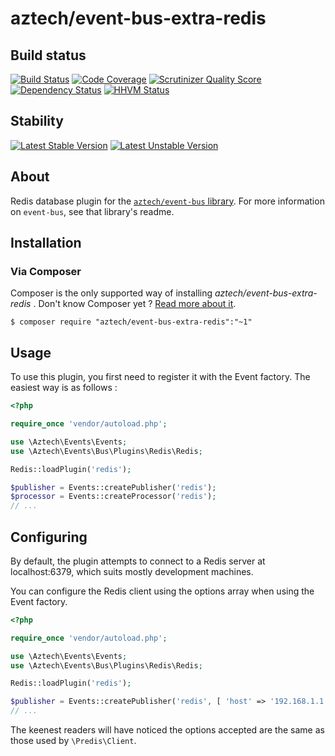 # aztech/event-bus-extra-redis

## Build status

[![Build Status](https://travis-ci.org/aztech-dev/event-bus-extra-redis.png?branch=master)](https://travis-ci.org/aztech-dev/event-bus-extra-redis)
[![Code Coverage](https://scrutinizer-ci.com/g/aztech-dev/event-bus-extra-redis/badges/coverage.png?b=master)](https://scrutinizer-ci.com/g/aztech-dev/event-bus-extra-redis/?branch=master)
[![Scrutinizer Quality Score](https://scrutinizer-ci.com/g/aztech-dev/event-bus-extra-redis/badges/quality-score.png?s=668e4df5ba163c804504257d4a026a0a549f220a)](https://scrutinizer-ci.com/g/aztech-dev/event-bus-extra-redis/)
[![Dependency Status](https://www.versioneye.com/user/projects/53b92a84609ff04f7f000003/badge.svg)](https://www.versioneye.com/user/projects/53b92a84609ff04f7f000003)
[![HHVM Status](http://hhvm.h4cc.de/badge/aztech/event-bus-extra-redis.png)](http://hhvm.h4cc.de/package/aztech/event-bus-extra-redis)

## Stability

[![Latest Stable Version](https://poser.pugx.org/aztech/event-bus-extra-redis/v/stable.png)](https://packagist.org/packages/aztech/event-bus-extra-redis)
[![Latest Unstable Version](https://poser.pugx.org/aztech/event-bus-extra-redis/v/unstable.png)](https://packagist.org/packages/aztech/event-bus-extra-redis)

## About

Redis database plugin for the [`aztech/event-bus` library](https://github.com/aztech-dev/event-bus). For more information on `event-bus`, see that library's readme.

## Installation

### Via Composer

Composer is the only supported way of installing *aztech/event-bus-extra-redis* . Don't know Composer yet ? [Read more about it](https://getcomposer.org/doc/00-intro.md).


`$ composer require "aztech/event-bus-extra-redis":"~1"`

## Usage

To use this plugin, you first need to register it with the Event factory. The easiest way is as follows :

```php
<?php

require_once 'vendor/autoload.php';

use \Aztech\Events\Events;
use \Aztech\Events\Bus\Plugins\Redis\Redis;

Redis::loadPlugin('redis');

$publisher = Events::createPublisher('redis');
$processor = Events::createProcessor('redis');
// ...
```

## Configuring

By default, the plugin attempts to connect to a Redis server at localhost:6379, which suits mostly development machines.

You can configure the Redis client using the options array when using the Event factory.

```php
<?php

require_once 'vendor/autoload.php';

use \Aztech\Events\Events;
use \Aztech\Events\Bus\Plugins\Redis\Redis;

Redis::loadPlugin('redis');

$publisher = Events::createPublisher('redis', [ 'host' => '192.168.1.1', 'port' => 6379);
// ...
```

The keenest readers will have noticed the options accepted are the same as those used by `\Predis\Client`.
